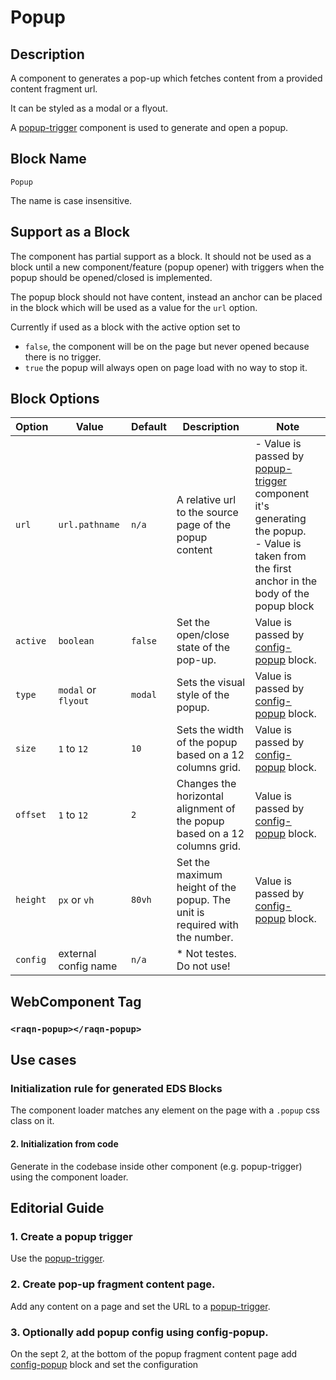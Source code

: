 # Popup
## Description
A component to generates a pop-up which fetches content from a provided content fragment url.

It can be styled as a modal or a flyout.

A [popup-trigger](../popup/popup-trigger.md) component is used to generate and open a popup.

## Block Name

`Popup`

The name is case insensitive.
## Support as a Block
The component has partial support as a block.
It should not be used as a block until a new component/feature (popup opener) with triggers when the popup should be opened/closed is implemented.

The popup block should not have content, instead an anchor can be placed in the block which will be used as a value for the `url` option.

Currently if used as a block with the active option set to
- `false`, the component will be on the page but never opened because there is no trigger.
- `true` the popup will always open on page load with no way to stop it.

## Block Options

| Option | Value | Default | Description | Note |
|-|-|-|-|-|
| `url` | `url.pathname` | `n/a` | A relative url to the source page of the popup content | - Value is passed by [popup-trigger](../popup/popup-trigger.md) component it's generating the popup.<br> - Value is taken from the first anchor in the body of the popup block |
| `active` | `boolean` | `false` | Set the open/close state of the pop-up. | Value is passed by [config-popup](./config-popup.md) block. |
| `type` | `modal` or `flyout` | `modal` | Sets the visual style of the popup. | Value is passed by [config-popup](./config-popup.md) block. |
| `size` | `1` to `12` | `10` | Sets the width of the popup based on a 12 columns grid. | Value is passed by [config-popup](./config-popup.md) block. |
| `offset` | `1` to `12` | `2` | Changes the horizontal alignment of the popup based on a 12 columns grid. | Value is passed by [config-popup](./config-popup.md) block. |
| `height` | `px` or `vh` | `80vh` | Set the maximum height of the popup. The unit is required with the number. | Value is passed by [config-popup](./config-popup.md) block. |
|`config`| external config name | `n/a`| * Not testes. Do not use! |

## WebComponent Tag
### `<raqn-popup></raqn-popup>`

## Use cases

### Initialization rule for generated EDS Blocks
The component loader matches any element on the page with a `.popup` css class on it.

#### 2. Initialization from code
Generate in the codebase inside other component (e.g. popup-trigger) using the component loader.


## Editorial Guide
### 1. Create a popup trigger
Use the [popup-trigger](../popup-trigger/popup-trigger.md).

### 2. Create pop-up fragment content page.
Add any content on a page and set the URL to a [popup-trigger](../popup-trigger/popup-trigger.md).

### 3. Optionally add popup config using config-popup.
On the sept 2, at the bottom of the popup fragment content page add [config-popup](./config-popup.md) block and set the configuration 

